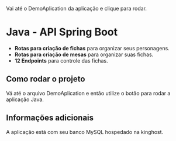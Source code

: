Vai até o DemoAplication da aplicação e clique para rodar.
# Java - API Spring Boot

- **Rotas para criação de fichas** para organizar seus personagens.  
- **Rotas para criação de mesas** para organizar suas fichas.  
- **12 Endpoints** para controle das fichas.

## Como rodar o projeto

Vá até o arquivo DemoAplication e então utilize o botão para rodar a aplicação Java.

## Informações adicionais

A aplicação está com seu banco MySQL hospedado na kinghost.
